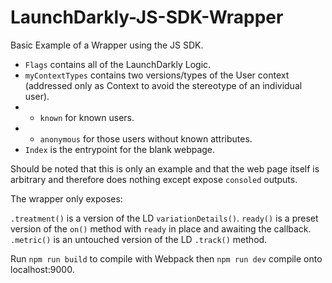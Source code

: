 # LaunchDarkly-JS-SDK-Wrapper

Basic Example of a Wrapper using the JS SDK.

* `Flags` contains all of the LaunchDarkly Logic.
* `myContextTypes` contains two versions/types of the User context (addressed only as Context to avoid the stereotype of an individual user).
* *  `known` for known users.
* *  `anonymous` for those users without known attributes.
* `Index` is the entrypoint for the blank webpage.

Should be noted that this is only an example and that the web page itself is arbitrary and therefore does nothing except expose `consoled` outputs.

The wrapper only exposes:

`.treatment()` is a version of the LD `variationDetails()`. 
`ready()` is a preset version of the `on()` method with `ready` in place and awaiting the callback.
`.metric()` is an untouched version of the LD `.track()` method.

Run `npm run build` to compile with Webpack then `npm run dev` compile onto localhost:9000.
